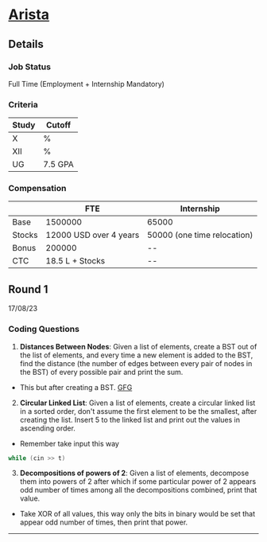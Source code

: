 # [Arista](http://arista.com/en)

## Details

### Job Status

Full Time (Employment + Internship Mandatory)

### Criteria

|Study|Cutoff|
|-----|------|
|X|%|
|XII|%|
|UG|7.5 GPA|

[comment]: # (Any other details go under this. This is a comment)

### Compensation

||FTE|Internship|
|--|-----|------|
|Base|1500000|65000|
|Stocks|12000 USD over 4 years|50000 (one time relocation)|
|Bonus|200000|--|
|CTC|18.5 L + Stocks|--|

[comment]: # (Details about the rounds go under this comment.)

## Round 1

17/08/23

[comment]: # (Summary of the sections and experience below this comment.)

### Coding Questions

1. **Distances Between Nodes**: Given a list of elements, create a BST out of the list of elements, and every time a new element is added to the BST, find the distance (the number of edges between every pair of nodes in the BST) of every possible pair and print the sum.

[comment]: # (Add any resources or links or code to this question under this comment.)

- This but after creating a BST.
[GFG](https://www.geeksforgeeks.org/sum-of-lengths-of-all-paths-possible-in-a-given-tree/)

2. **Circular Linked List**: Given a list of elements, create a circular linked list in a sorted order, don't assume the first element to be the smallest, after creating the list. Insert 5 to the linked list and print out the values in ascending order.

[comment]: # (Add any resources or links or code to this question under this comment.)

- Remember take input this way
```cpp
while (cin >> t)
```

3. **Decompositions of powers of 2**: Given a list of elements, decompose them into powers of 2 after which if some particular power of 2 appears odd number of times among all the decompositions combined, print that value.

[comment]: # (Add any resources or links or code to this question under this comment.)

- Take XOR of all values, this way only the bits in binary would be set that appear odd number of times, then print that power.

---
